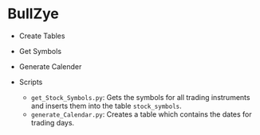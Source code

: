 # BullZye

- Create Tables
- Get Symbols
- Generate Calender

- Scripts
    - `get_Stock_Symbols.py`: Gets the symbols for all trading instruments and inserts them into the table `stock_symbols`.
    - `generate_Calendar.py`: Creates a table which contains the dates for trading days.